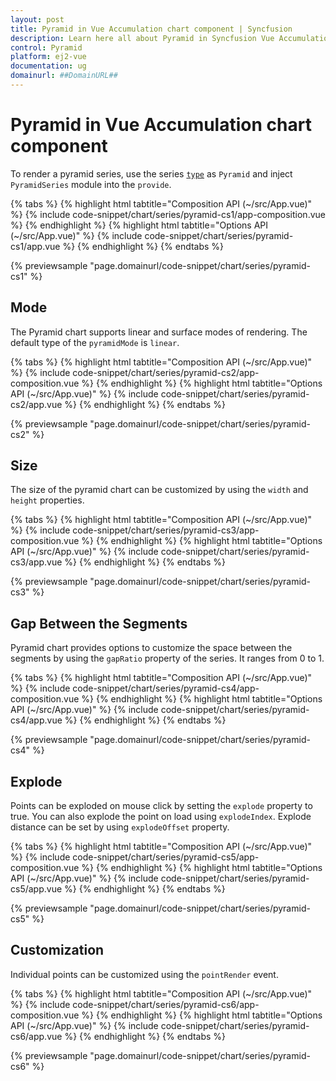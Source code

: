 ```yaml
---
layout: post
title: Pyramid in Vue Accumulation chart component | Syncfusion
description: Learn here all about Pyramid in Syncfusion Vue Accumulation chart component of Syncfusion Essential JS 2 and more.
control: Pyramid 
platform: ej2-vue
documentation: ug
domainurl: ##DomainURL##
---
```


# Pyramid in Vue Accumulation chart component

To render a pyramid series, use the series [`type`](https://ej2.syncfusion.com/vue/documentation/api/accumulation-chart/accumulationSeriesModel/#type) as `Pyramid` and inject `PyramidSeries` module into the `provide`.

{% tabs %}
{% highlight html tabtitle="Composition API (~/src/App.vue)" %}
{% include code-snippet/chart/series/pyramid-cs1/app-composition.vue %}
{% endhighlight %}
{% highlight html tabtitle="Options API (~/src/App.vue)" %}
{% include code-snippet/chart/series/pyramid-cs1/app.vue %}
{% endhighlight %}
{% endtabs %}
        
{% previewsample "page.domainurl/code-snippet/chart/series/pyramid-cs1" %}

## Mode

The Pyramid chart supports linear and surface modes of rendering. The default type of the `pyramidMode` is `linear`.

{% tabs %}
{% highlight html tabtitle="Composition API (~/src/App.vue)" %}
{% include code-snippet/chart/series/pyramid-cs2/app-composition.vue %}
{% endhighlight %}
{% highlight html tabtitle="Options API (~/src/App.vue)" %}
{% include code-snippet/chart/series/pyramid-cs2/app.vue %}
{% endhighlight %}
{% endtabs %}
        
{% previewsample "page.domainurl/code-snippet/chart/series/pyramid-cs2" %}

## Size

The size of the pyramid chart can be customized by using the  `width` and `height` properties.

{% tabs %}
{% highlight html tabtitle="Composition API (~/src/App.vue)" %}
{% include code-snippet/chart/series/pyramid-cs3/app-composition.vue %}
{% endhighlight %}
{% highlight html tabtitle="Options API (~/src/App.vue)" %}
{% include code-snippet/chart/series/pyramid-cs3/app.vue %}
{% endhighlight %}
{% endtabs %}
        
{% previewsample "page.domainurl/code-snippet/chart/series/pyramid-cs3" %}

## Gap Between the Segments

Pyramid chart provides options to customize the space between the segments by using the `gapRatio` property of the series. It ranges from 0 to 1.

{% tabs %}
{% highlight html tabtitle="Composition API (~/src/App.vue)" %}
{% include code-snippet/chart/series/pyramid-cs4/app-composition.vue %}
{% endhighlight %}
{% highlight html tabtitle="Options API (~/src/App.vue)" %}
{% include code-snippet/chart/series/pyramid-cs4/app.vue %}
{% endhighlight %}
{% endtabs %}
        
{% previewsample "page.domainurl/code-snippet/chart/series/pyramid-cs4" %}

## Explode

Points can be exploded on mouse click by setting the `explode` property to true. You can also explode the point on load using `explodeIndex`. Explode distance can be set by using `explodeOffset` property.

{% tabs %}
{% highlight html tabtitle="Composition API (~/src/App.vue)" %}
{% include code-snippet/chart/series/pyramid-cs5/app-composition.vue %}
{% endhighlight %}
{% highlight html tabtitle="Options API (~/src/App.vue)" %}
{% include code-snippet/chart/series/pyramid-cs5/app.vue %}
{% endhighlight %}
{% endtabs %}
        
{% previewsample "page.domainurl/code-snippet/chart/series/pyramid-cs5" %}

## Customization

Individual points can be customized using the `pointRender` event.

{% tabs %}
{% highlight html tabtitle="Composition API (~/src/App.vue)" %}
{% include code-snippet/chart/series/pyramid-cs6/app-composition.vue %}
{% endhighlight %}
{% highlight html tabtitle="Options API (~/src/App.vue)" %}
{% include code-snippet/chart/series/pyramid-cs6/app.vue %}
{% endhighlight %}
{% endtabs %}
        
{% previewsample "page.domainurl/code-snippet/chart/series/pyramid-cs6" %}